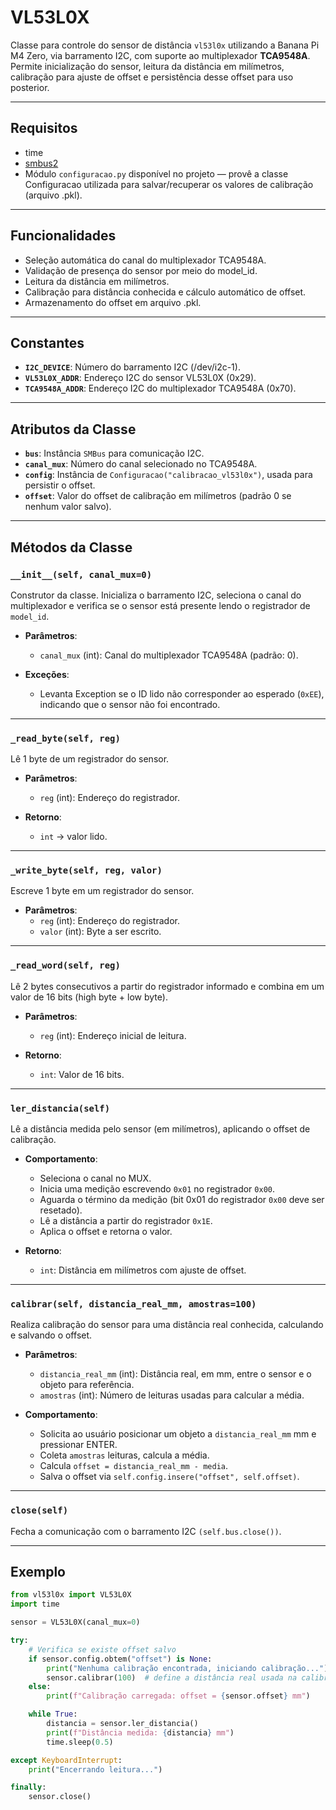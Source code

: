 # VL53L0X
Classe para controle do sensor de distância `vl53l0x` utilizando a Banana Pi M4 Zero, via barramento I2C, com suporte ao multiplexador **TCA9548A**.  
Permite inicialização do sensor, leitura da distância em milímetros, calibração para ajuste de offset e persistência desse offset para uso posterior.

---

## Requisitos
- time
- [smbus2](https://pypi.org/project/smbus2/)
- Módulo `configuracao.py` disponível no projeto — provê a classe Configuracao utilizada para salvar/recuperar os valores de calibração (arquivo .pkl).
---

## Funcionalidades
- Seleção automática do canal do multiplexador TCA9548A.
- Validação de presença do sensor por meio do model_id.
- Leitura da distância em milímetros.
- Calibração para distância conhecida e cálculo automático de offset.
- Armazenamento do offset em arquivo .pkl.
---

## Constantes
- **`I2C_DEVICE`**: Número do barramento I2C (/dev/i2c-1).
- **`VL53L0X_ADDR`**: Endereço I2C do sensor VL53L0X (0x29).
- **`TCA9548A_ADDR`**: Endereço I2C do multiplexador TCA9548A (0x70).
---

## Atributos da Classe
- **`bus`**: Instância `SMBus` para comunicação I2C.
- **`canal_mux`**: Número do canal selecionado no TCA9548A.
- **`config`**: Instância de `Configuracao("calibracao_vl53l0x")`, usada para persistir o offset.
- **`offset`**: Valor do offset de calibração em milímetros (padrão 0 se nenhum valor salvo).
---

## Métodos da Classe
### `__init__(self, canal_mux=0)`
Construtor da classe. Inicializa o barramento I2C, seleciona o canal do multiplexador e verifica se o sensor está presente lendo o registrador de `model_id`.

- **Parâmetros**:
    - `canal_mux` (int): Canal do multiplexador TCA9548A (padrão: 0).

- **Exceções**:
    - Levanta Exception se o ID lido não corresponder ao esperado (`0xEE`), indicando que o sensor não foi encontrado.

---

### `_read_byte(self, reg)`
Lê 1 byte de um registrador do sensor.

- **Parâmetros**:
    - `reg` (int): Endereço do registrador.

- **Retorno**:
    - `int` → valor lido.

---

### `_write_byte(self, reg, valor)`
Escreve 1 byte em um registrador do sensor.

- **Parâmetros**:
    - `reg` (int): Endereço do registrador.
    - `valor` (int): Byte a ser escrito.

---

### `_read_word(self, reg)`
Lê 2 bytes consecutivos a partir do registrador informado e combina em um valor de 16 bits (high byte + low byte).

- **Parâmetros**:
    - `reg` (int): Endereço inicial de leitura.

- **Retorno**:
    - `int`: Valor de 16 bits.

---

### `ler_distancia(self)`
Lê a distância medida pelo sensor (em milímetros), aplicando o offset de calibração.

- **Comportamento**:
    - Seleciona o canal no MUX.
    - Inicia uma medição escrevendo `0x01` no registrador `0x00`.
    - Aguarda o término da medição (bit 0x01 do registrador `0x00` deve ser resetado).
    - Lê a distância a partir do registrador `0x1E`.
    - Aplica o offset e retorna o valor.

- **Retorno**:
    - `int`: Distância em milímetros com ajuste de offset.

---

### `calibrar(self, distancia_real_mm, amostras=100)`
Realiza calibração do sensor para uma distância real conhecida, calculando e salvando o offset.

- **Parâmetros**:
    - `distancia_real_mm` (int): Distância real, em mm, entre o sensor e o objeto para referência.
    - `amostras` (int): Número de leituras usadas para calcular a média.

- **Comportamento**:
    - Solicita ao usuário posicionar um objeto a `distancia_real_mm` mm e pressionar ENTER.
    - Coleta `amostras` leituras, calcula a média.
    - Calcula `offset = distancia_real_mm - media`.
    - Salva o offset via `self.config.insere("offset", self.offset)`.

---

### `close(self)`
Fecha a comunicação com o barramento I2C `(self.bus.close())`.

---

## Exemplo

```python
from vl53l0x import VL53L0X
import time

sensor = VL53L0X(canal_mux=0)

try:
    # Verifica se existe offset salvo
    if sensor.config.obtem("offset") is None:
        print("Nenhuma calibração encontrada, iniciando calibração...")
        sensor.calibrar(100)  # define a distância real usada na calibração
    else:
        print(f"Calibração carregada: offset = {sensor.offset} mm")

    while True:
        distancia = sensor.ler_distancia()
        print(f"Distância medida: {distancia} mm")
        time.sleep(0.5)

except KeyboardInterrupt:
    print("Encerrando leitura...")

finally:
    sensor.close()
